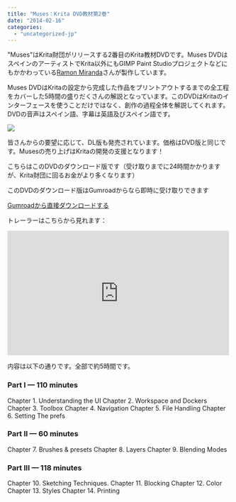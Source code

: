 ```yaml
---
title: "Muses：Krita DVD教材第2巻"
date: "2014-02-16"
categories: 
  - "uncategorized-jp"
---
```


"Muses"はKrita財団がリリースする2番目のKrita教材DVDです。Muses DVDはスペインのアーティストでKrita以外にもGIMP Paint Studioプロジェクトなどにもかかわっている[Ramon Miranda](http://www.ramonmiranda.com/)さんが製作しています。

Muses DVDはKritaの設定から完成した作品をプリントアウトするまでの全工程をカバーした5時間の盛りだくさんの解説となっています。このDVDはKritaのインターフェースを使うことだけではなく、創作の過程全体を解説してくれます。DVDの音声はスペイン語、字幕は英語及びスペイン語です。

![](../images/DVDbox%20KRITA%20dvd%20Muses%20vol2_sm.png)

皆さんからの要望に応じて、DL版も発売されています。価格はDVD版と同じです。Musesの売り上げはKritaの開発の支援となります！

こちらはこのDVDのダウンロード版です（受け取りまでに24時間かかりますが、Krita財団に回るお金がより多くなります）

このDVDのダウンロード版はGumroadからなら即時に受け取りできます

[Gumroadから直接ダウンロードする](https://gumroad.com/krita)

トレーラーはこちらから見れます：

<iframe src="https://www.youtube.com/embed/BAnfnpMQ4jU?feature=oembed" width="500" height="281" frameborder="0" allowfullscreen="allowfullscreen"></iframe>

内容は以下の通りです。全部で約5時間です。

### Part I — 110 minutes

Chapter 1. Understanding the UI Chapter 2. Workspace and Dockers Chapter 3. Toolbox Chapter 4. Navigation Chapter 5. File Handling Chapter 6. Setting The prefs

### Part II — 60 minutes

Chapter 7. Brushes & presets Chapter 8. Layers Chapter 9. Blending Modes

### Part III — 118 minutes

Chapter 10. Sketching Techniques. Chapter 11. Blocking Chapter 12. Color Chapter 13. Styles Chapter 14. Printing
